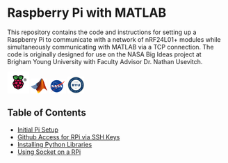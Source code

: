 # Raspberry Pi with MATLAB
 
This repository contains the code and instructions for setting up a Raspberry Pi to communicate with a network of nRF24L01+ modules while simultaneously communicating with MATLAB via a TCP connection. The code is originally designed for use on the NASA Big Ideas project at Brigham Young University with Faculty Advisor Dr. Nathan Usevitch.

 <img src="media/RPi-Symbol.png" alt="Raspberry Pi Logo" width="50"> <img src="media/Matlab_Logo.png" alt="Matlab logo" width="38.5"> <img src="media/NASA_logo.png" alt="NASA Logo" width="38.5"> <img src="media/Brigham_Young_University_medallion.png" alt="Matlab logo" width="38.5"> 

## Table of Contents
- [Initial Pi Setup](/Code_for_RPi/RPi_Setup.md)
- [Github Access for RPi via SSH Keys](/Code_for_RPi/ssh_keys.md)
- [Installing Python Libraries](/Code_for_RPi/python_lib_installations.md)
- [Using Socket on a RPi](/Code_for_RPi/tcp_tutorial.md)